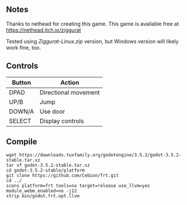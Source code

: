 ## Notes

Thanks to nethead for creating this game. This game is available free at https://nethead.itch.io/ziggurat

Tested using *Ziggurat-Linux.zip* version, but Windows version will likely work fine, too.


## Controls

| Button | Action               |
| ------ | -------------------- |
| DPAD   | Directional movement |
| UP/B   | Jump                 |
| DOWN/A | Use door             |
| SELECT | Display controls     |


## Compile

```shell
wget https://downloads.tuxfamily.org/godotengine/3.5.2/godot-3.5.2-stable.tar.xz  
tar xf godot-3.5.2-stable.tar.xz  
cd godot-3.5.2-stable/platform  
git clone https://github.com/Cebion/frt.git  
cd ../  
scons platform=frt tools=no target=release use_llvm=yes module_webm_enabled=no -j12  
strip bin/godot.frt.opt.llvm
```

